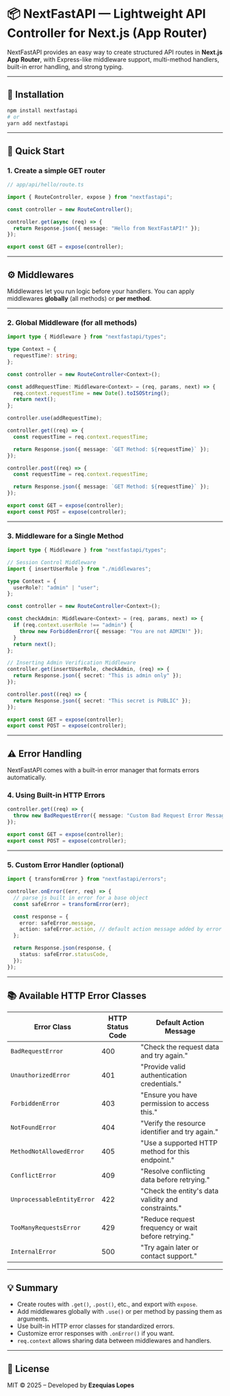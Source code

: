 # 📦 NextFastAPI — Lightweight API Controller for Next.js (App Router)

NextFastAPI provides an easy way to create structured API routes in **Next.js App Router**, with Express-like middleware support, multi-method handlers, built-in error handling, and strong typing.

---

## 🚀 Installation

```bash
npm install nextfastapi
# or
yarn add nextfastapi
```

---

## 📄 Quick Start

### 1. Create a simple GET router

```ts
// app/api/hello/route.ts

import { RouteController, expose } from "nextfastapi";

const controller = new RouteController();

controller.get(async (req) => {
  return Response.json({ message: "Hello from NextFastAPI!" });
});

export const GET = expose(controller);
```

---

## ⚙️ Middlewares

Middlewares let you run logic before your handlers. You can apply middlewares **globally** (all methods) or **per method**.

---

### 2. Global Middleware (for all methods)

```ts
import type { Middleware } from "nextfastapi/types";

type Context = {
  requestTime?: string;
};

const controller = new RouteController<Context>();

const addRequestTime: Middleware<Context> = (req, params, next) => {
  req.context.requestTime = new Date().toISOString();
  return next();
};

controller.use(addRequestTime);

controller.get((req) => {
  const requestTime = req.context.requestTime;

  return Response.json({ message: `GET Method: ${requestTime}` });
});

controller.post((req) => {
  const requestTime = req.context.requestTime;

  return Response.json({ message: `GET Method: ${requestTime}` });
});

export const GET = expose(controller);
export const POST = expose(controller);
```

---

### 3. Middleware for a Single Method

```ts
import type { Middleware } from "nextfastapi/types";

// Session Control Middleware
import { insertUserRole } from "./middlewares";

type Context = {
  userRole?: "admin" | "user";
};

const controller = new RouteController<Context>();

const checkAdmin: Middleware<Context> = (req, params, next) => {
  if (req.context.userRole !== "admin") {
    throw new ForbiddenError({ message: "You are not ADMIN!" });
  }
  return next();
};

// Inserting Admin Verification Middleware
controller.get(insertUserRole, checkAdmin, (req) => {
  return Response.json({ secret: "This is admin only" });
});

controller.post((req) => {
  return Response.json({ secret: "This secret is PUBLIC" });
});

export const GET = expose(controller);
export const POST = expose(controller);
```

---

## ⚠️ Error Handling

NextFastAPI comes with a built-in error manager that formats errors automatically.

### 4. Using Built-in HTTP Errors

```ts
controller.get((req) => {
  throw new BadRequestError({ message: "Custom Bad Request Error Message" });
});

export const GET = expose(controller);
export const POST = expose(controller);
```

---

### 5. Custom Error Handler (optional)

```ts
import { transformError } from "nextfastapi/errors";

controller.onError((err, req) => {
  // parse js built in error for a base object
  const safeError = transformError(err);

  const response = {
    error: safeError.message,
    action: safeError.action, // default action message added by error classes
  };

  return Response.json(response, {
    status: safeError.statusCode,
  });
});
```

---

## 📚 Available HTTP Error Classes

| Error Class                | HTTP Status Code | Default Action Message                              |
| -------------------------- | ---------------- | --------------------------------------------------- |
| `BadRequestError`          | 400              | "Check the request data and try again."             |
| `UnauthorizedError`        | 401              | "Provide valid authentication credentials."         |
| `ForbiddenError`           | 403              | "Ensure you have permission to access this."        |
| `NotFoundError`            | 404              | "Verify the resource identifier and try again."     |
| `MethodNotAllowedError`    | 405              | "Use a supported HTTP method for this endpoint."    |
| `ConflictError`            | 409              | "Resolve conflicting data before retrying."         |
| `UnprocessableEntityError` | 422              | "Check the entity's data validity and constraints." |
| `TooManyRequestsError`     | 429              | "Reduce request frequency or wait before retrying." |
| `InternalError`            | 500              | "Try again later or contact support."               |

---

## 💡 Summary

- Create routes with `.get()`, `.post()`, etc., and export with `expose`.
- Add middlewares globally with `.use()` or per method by passing them as arguments.
- Use built-in HTTP error classes for standardized errors.
- Customize error responses with `.onError()` if you want.
- `req.context` allows sharing data between middlewares and handlers.

---

## 📄 License

MIT © 2025 – Developed by **Ezequias Lopes**
